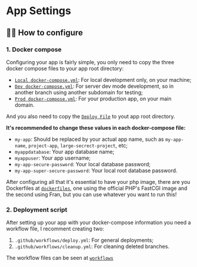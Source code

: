 # App Settings

## 🕵️‍♂️ How to configure

### 1. Docker compose
Configuring your app is fairly simple, you only need to copy the three docker compose files to your app root directory:
* [`Local docker-compose.yml`](docker-compose.local.yml): For local development only, on your machine;
* [`Dev docker-compose.yml`](docker-compose.dev.yml): For server dev mode development, so in another branch using another subdomain for testing;
* [`Prod docker-compose.yml`](docker-compose.prod.yml): For your production app, on your main domain.

And you also need to copy the [`Deploy File`](deploy.sh) to yout app root directory.

**It's recommended to change these values in each docker-compose file:**
* `my-app`: Should be replaced by your actual app name, such as `my-app-name`, `project-app`, `large-secrect-project`, etc;
* `myappdatabase`: Your app database name;
* `myappuser`: Your app username;
* `my-app-secure-password`: Your local database password;
* `my-app-super-secure-password`: Your local root database password.

After configuring all that it's essential to have your php image, there are you Dockerfiles at [`dockerfiles`](dockerfiles), one using the official PHP's FastCGI image and the second using Fran, but you can use whatever you want to run this!

### 2. Deployment script

After setting up your app with your docker-compose information you need a workflow file, I recomment creating two:
1. `.github/workflows/deploy.yml`: For general deployments;
1. `.github/workflows/cleanup.yml`: For cleaning deleted branches.

The workflow files can be seen at [`workflows`](workflows)